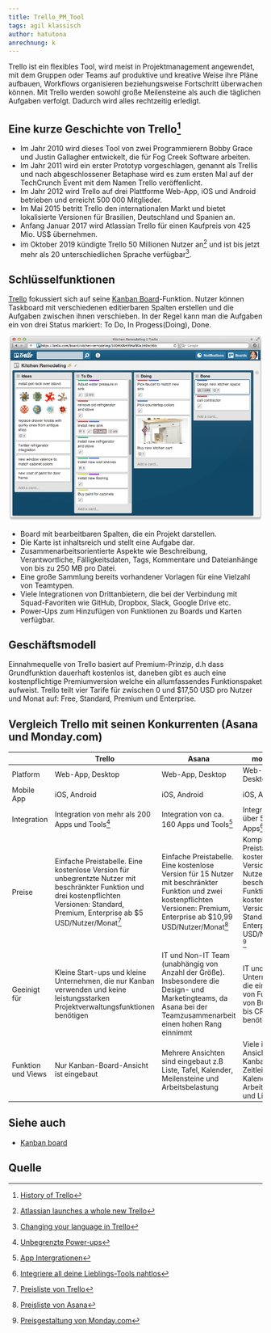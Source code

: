 ```yaml
---
title: Trello_PM_Tool
tags: agil klassisch
author: hatutona
anrechnung: k
---
```


Trello ist ein flexibles Tool, wird meist in Projektmanagement angewendet, mit dem Gruppen oder Teams auf produktive und kreative Weise ihre Pläne aufbauen, Workflows organisieren beziehungsweise Fortschritt überwachen können. Mit Trello werden sowohl große Meilensteine als auch die täglichen Aufgaben verfolgt. Dadurch wird alles rechtzeitig erledigt.

## Eine kurze Geschichte von Trello[^1]
* Im Jahr 2010 wird dieses Tool von zwei Programmierern Bobby Grace und Justin Gallagher entwickelt, die  für  Fog Creek Software arbeiten.
* Im Jahr 2011 wird ein erster Prototyp vorgeschlagen, genannt als Trellis und nach abgeschlossener Betaphase wird es zum ersten Mal auf der TechCrunch Event mit dem Namen Trello veröffenlicht.
* Im Jahr 2012 wird Trello auf drei Plattforme Web-App, iOS und Android betrieben und erreicht 500 000 Mitglieder.
* Im Mai 2015 betritt Trello den internationalen Markt und bietet lokalisierte Versionen für Brasilien, Deutschland und Spanien an.
* Anfang Januar 2017 wird Atlassian Trello für einen Kaufpreis von 425 Mio. US$ übernehmen.
* im Oktober 2019 kündigte Trello 50 Millionen Nutzer an[^2]  und ist bis jetzt mehr als 20 unterschiedlichen Sprache verfügbar[^3].

## Schlüsselfunktionen 
[Trello](https://trello.com/) fokussiert sich auf seine [Kanban Board](https://de.wikipedia.org/wiki/Kanban-Tafel)-Funktion. Nutzer können Taskboard mit verschiedenen editierbaren Spalten erstellen und die Aufgaben zwischen ihnen verschieben. In der Regel kann man die Aufgaben ein von drei Status markiert: To Do, In Progess(Doing), Done.

![Beispielabbildung](Trello_PM_Tool/trello.png)

* Board mit bearbeitbaren Spalten, die ein Projekt darstellen.
* Die Karte ist inhaltsreich und stellt eine Aufgabe dar.
* Zusammenarbeitsorientierte Aspekte wie Beschreibung, Verantwortliche, Fälligkeitsdaten, Tags, Kommentare und Dateianhänge von bis zu 250 MB pro Datei.
* Eine große Sammlung bereits vorhandener Vorlagen für eine Vielzahl von Teamtypen.
* Viele Integrationen von Drittanbietern, die bei der Verbindung mit Squad-Favoriten wie GitHub, Dropbox, Slack, Google Drive etc.
* Power-Ups zum Hinzufügen von Funktionen zu Boards und Karten verfügbar.

## Geschäftsmodell
Einnahmequelle von Trello basiert auf Premium-Prinzip, d.h dass Grundfunktion dauerhaft kostenlos ist, daneben gibt es auch eine kostenpflichtige Premiumversion welche ein allumfassendes Funktionspaket aufweist. Trello teilt vier Tarife für zwischen 0 und $17,50 USD pro Nutzer und Monat auf:  Free, Standard, Premium und Enterprise.
## Vergleich Trello mit seinen Konkurrenten (Asana und Monday.com)

|   | Trello | Asana | monday.com|
| ------------- | ------------- | ------------- | ------------- |
| Platform  | Web-App, Desktop  | Web-App, Desktop  | Web-App, Desktop  |
| Mobile App  | iOS, Android| iOS, Android| iOS, Android
| Integration | Integration von mehr als 200 Apps und Tools[^4]   | Integration von ca. 160 Apps und Tools[^6]  |  Integration von über 50 Software-Apps[^8] |
| Preise  | Einfache Preistabelle. Eine kostenlose Version für unbegrentzte Nutzer mit beschränkter Funktion und drei kostenpflichten Versionen: Standard,  Premium, Enterprise ab $5 USD/Nutzer/Monat[^5] | Einfache Preistabelle. Eine kostenlose Version für 15 Nutzer mit beschränkter Funktion und zwei kostenpflichten Versionen: Premium, Enterprise ab $10,99 USD/Nutzer/Monat[^7] | Komplexe Preistabelle. Eine kostenlose Version für 2 Nutzer mit beschränkter Funktion und vier kostenpflichten Versionen:  Basic Standard,  Pro, Enterprise ab $10 USD/Nutzer/Monat [^9] |
| Geeinigt für  |Kleine Start-ups und kleine Unternehmen, die nur Kanban verwenden und keine leistungsstarken Projektverwaltungsfunktionen benötigen | IT und Non-IT Team (unabhängig von Anzahl der Größe). Insbesondere die Design- und Marketingteams, da Asana bei der Teamzusammenarbeit einen hohen Rang einnimmt | IT und Non-IT Unternehemen, die eine Vielzahl von Funktionen von Bug Tracking bis CRM benötigen |
| Funktion und Views  | Nur Kanban-Board-Ansicht ist eingebaut | Mehrere  Ansichten sind eingebaut z.B Liste, Tafel, Kalender, Meilensteine und Arbeitsbelastung  | Viele integrierte Ansichten wie Kanban-Board, Zeitleiste, Kalender, Arbeitsauslastung und Liste|
## Siehe auch
* [Kanban board](https://github.com/ManagingProjectsSuccessfully/ManagingProjectsSuccessfully.github.io/blob/main/kb/Kanban_Boards.md)
## Quelle
[^1]: [History of Trello](https://en.wikipedia.org/wiki/Trello)
[^2]: [Atlassian launches a whole new Trello](https://techcrunch.com/2021/02/16/atlassian-launches-a-whole-new-trello/)
[^3]: [Changing your language in Trello](https://help.trello.com/article/745-is-trello-available-in-other-languages)
[^4]: [Unbegrenzte Power-ups](https://trello.com/pricing)
[^5]: [Preisliste von Trello](https://trello.com/pricing)
[^6]: [App Intergrationen](https://asana.com/de/apps)
[^7]: [Preisliste von Asana](https://asana.com/de/pricing)
[^8]: [Integriere all deine Lieblings-Tools nahtlos](https://monday.com/lang/de/integrations/)
[^9]:[Preisgestaltung von Monday.com](https://monday.com/lang/de/pricing/)
